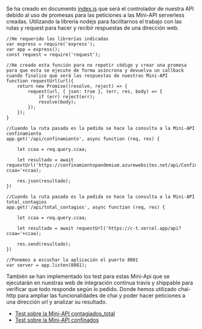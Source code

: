 Se ha creado en documento [index.js](../index.js) que será el controlador de nuestra API debido al uso de promesas para las peticiones a las Mini-API serverless creadas. Utilizando la librería nodejs para facilitarnos el trabajo con las rutas y request para hacer y recibir respuestas de una dirección web.
 
    //He requerido las librerías indicadas
    var express = require('express');
    var app = express();
    const request = require('request');
    
    //He creado esta función para no repetir código y crear una promesa para que esta se ejecute de forma asíncrona y devuelva un callback cuando finalice que será las respuestas de nuestras Mini-API
    function requestUrl(url){
        return new Promise((resolve, reject) => {
            request(url, { json: true }, (err, res, body) => {
                if (err) reject(err);
                resolve(body);
            });
        });
    }
    
    //Cuando la ruta pasada es la pedida se hace la consulta a la Mini-API confinamiento
    app.get('/api/confinamiento', async function (req, res) {
    
        let ccaa = req.query.ccaa;
    
        let resultado = await requestUrl('https://confinamientopandemium.azurewebsites.net/api/Confinamiento?ccaa='+ccaa);
    
        res.json(resultado);
    })
    
    //Cuando la ruta pasada es la pedida se hace la consulta a la Mini-API total_contagios
    app.get('/api/total_contagios', async function (req, res) {
    
        let ccaa = req.query.ccaa;
    
        let resultado = await requestUrl('https://c-t.vercel.app/api?ccaa='+ccaa);
    
        res.send(resultado);
    })
    
    //Ponemos a escuchar la aplicación el puerto 8081
    var server = app.listen(8081);
 
También se han implementado los test para estas Mini-Api que se ejecutarán en nuestras web de integración continua travis y shippable para verificar que todo responde según lo pedido. Donde hemos utilizado chai-http para ampliar las funcionalidades de chai y poder hacer peticiones a una dirección url y analizar su resultado.
 
- [Test sobre la Mini-API contagiados_total](../test/testContagios_total.js)
- [Test sobre la Mini-API confinados](../test/testConfinamiento.js)